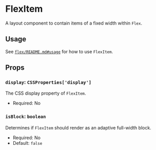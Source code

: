 # FlexItem

A layout component to contain items of a fixed width within `Flex`.

## Usage

See [`flex/README.md#usage`](/packages/components/src/flex/flex/README.md#usage) for how to use `FlexItem`.

## Props

### `display`: `CSSProperties['display']`

The CSS display property of `FlexItem`.

-   Required: No

### `isBlock`: `boolean`

Determines if `FlexItem` should render as an adaptive full-width block.

-   Required: No
-   Default: `false`
